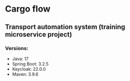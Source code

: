 # Cargo flow

## Transport automation system (training microservice project)

### Versions:

- Java: 17</br>
- Spring Boot: 3.2.5</br>
- Keycloak: 22.0.0</br>
- Maven: 3.9.6</br>